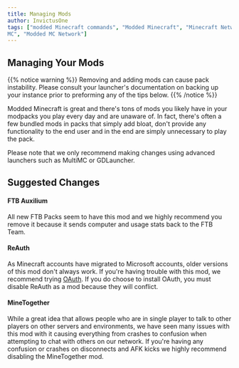 ```yaml
---
title: Managing Mods
author: InvictusOne
tags: ["modded Minecraft commands", "Modded Minecraft", "Minecraft Network", "ShadowNode", "ShadowNode Modded", "Modded
MC", "Modded MC Network"]
---
```


## Managing Your Mods
{{% notice warning %}}
Removing and adding mods can cause pack instability. Please consult your launcher's documentation on backing up your instance prior to preforming any of the tips below.
{{% /notice %}}

Modded Minecraft is great and there's tons of mods you likely have in your modpacks you play every day and are unaware of. In fact, there's often a few bundled mods in packs that simply add bloat, don't provide any functionality to the end user and in the end are simply unnecessary to play the pack.

Please note that we only recommend making changes using advanced launchers such as MultiMC or GDLauncher.

## Suggested Changes

#### FTB Auxilium
All new FTB Packs seem to have this mod and we highly recommend you remove it because it sends computer and usage stats back to the FTB Team. 

#### ReAuth
As Minecraft accounts have migrated to Microsoft accounts, older versions of this mod don't always work. If you're having trouble with this mod, we recommend trying <a href="https://www.curseforge.com/minecraft/mc-mods/oauth" target="_blank">OAuth</a>. If you do choose to install OAuth, you must disable ReAuth as a mod because they will conflict.

#### MineTogether
While a great idea that allows people who are in single player to talk to other players on other servers and environments, we have seen many issues with this mod with it causing everything from crashes to confusion when attempting to chat with others on our network. If you're having any confusion or crashes on disconnects and AFK kicks we highly recommend disabling the MineTogether mod.